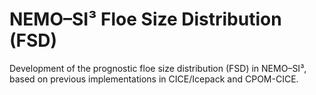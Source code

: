 # NEMO&#x2013;SI&#x00B3; Floe Size Distribution (FSD)
Development of the prognostic floe size distribution (FSD) in NEMO&#x2013;SI&#x00B3;, based on previous implementations in CICE/Icepack and CPOM-CICE.

